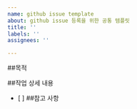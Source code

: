 ```yaml
---
name: github issue template
about: github issue 등록을 위한 공통 템플릿
title: ''
labels: ''
assignees: ''

---
```


##목적
>
##작업 상세 내용
- [ ]
##참고 사항
